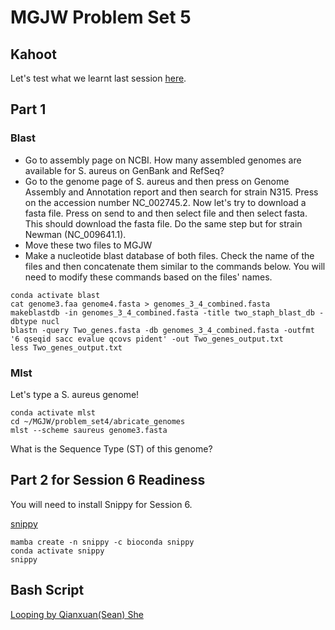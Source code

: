 # MGJW Problem Set 5

## Kahoot
Let's test what we learnt last session [here](https://play.kahoot.it/v2/?quizId=261c3a37-1890-4bfd-adf5-8a291f9325b5).

## Part 1

### Blast
* Go to assembly page on NCBI. How many assembled genomes are available for S. aureus on GenBank and RefSeq?
* Go to the genome page of S. aureus and then press on Genome Assembly and Annotation report and then search for strain N315. Press on the accession number NC_002745.2. Now let's try to download a fasta file. Press on send to and then select file and then select fasta. This should download the fasta file. Do the same step but for strain Newman (NC_009641.1).
* Move these two files to MGJW
* Make a nucleotide blast database of both files. Check the name of the files and then concatenate them similar to the commands below. You will need to modify these commands based on the files' names.
```
conda activate blast
cat genome3.faa genome4.fasta > genomes_3_4_combined.fasta
makeblastdb -in genomes_3_4_combined.fasta -title two_staph_blast_db -dbtype nucl
blastn -query Two_genes.fasta -db genomes_3_4_combined.fasta -outfmt '6 qseqid sacc evalue qcovs pident' -out Two_genes_output.txt
less Two_genes_output.txt
```

### Mlst
Let's type a S. aureus genome!
```
conda activate mlst
cd ~/MGJW/problem_set4/abricate_genomes
mlst --scheme saureus genome3.fasta
```
What is the Sequence Type (ST) of this genome?

## Part 2 for Session 6 Readiness
You will need to install Snippy for Session 6.

[snippy](https://github.com/tseemann/snippy)
```
mamba create -n snippy -c bioconda snippy
conda activate snippy
snippy
```
## Bash Script
[Looping by Qianxuan(Sean) She](https://github.com/qianxuans/MGJW_LoopingScript)
